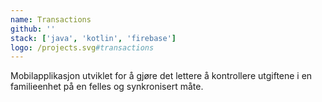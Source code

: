 ```yaml
---
name: Transactions
github: ''
stack: ['java', 'kotlin', 'firebase']
logo: /projects.svg#transactions
---
```


Mobilapplikasjon utviklet for å gjøre det lettere å kontrollere utgiftene i en
familieenhet på en felles og synkronisert måte.
